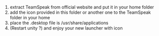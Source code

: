 1. extract TeamSpeak from official website and put it in your home folder
2. add the icon provided in this folder or another one to the TeamSpeak folder in your home
3. place the .desktop file is /usr/share/applications
4. (Restart unity ?) and enjoy your new launcher with icon
